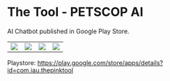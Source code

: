 # The Tool - PETSCOP AI

AI Chatbot published in Google Play Store.

<table>
   <tr>
      <td><img src="https://play-lh.googleusercontent.com/NYNeBpr1_AMTfDIPXm-Iilt41_jRZvB94slhJjjaSQ24_6vsdPkDvTc89U4hmwF3N3s=w1920-h941-rw"></td>
      <td><img src="https://play-lh.googleusercontent.com/QduSXDufLeY_v794ur4DlIqZsccufb2p4LsHDGyF1iqNaUJvu0XTNf91vpjMrQ2N_7M=w1920-h941-rw"></td>
      <td><img src="https://play-lh.googleusercontent.com/lo-tn8BnsSW7C9YFdJnYpffZT_YyyRI4WQuDSfTiXz-QUTi2jNDvPwbtDbDkwYEW19kf=w1920-h941-rw"></td>
      <td><img src="https://play-lh.googleusercontent.com/-W4K2afH1H9zmPKnnK_6l5d7ZPE4a9H3FHg2iCslx-Phlmw7viMEi1gAiy8lxswtFzU=w1920-h941-rw"></td>
   </tr>
</table>

Playstore: https://play.google.com/store/apps/details?id=com.iau.thepinktool

